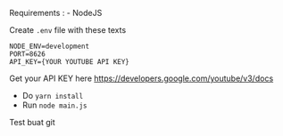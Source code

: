 Requirements : - NodeJS

Create `.env` file with these texts
```
NODE_ENV=development
PORT=8626
API_KEY={YOUR YOUTUBE API KEY}
```

Get your API KEY here
https://developers.google.com/youtube/v3/docs

- Do `yarn install`
- Run `node main.js`

Test buat git
